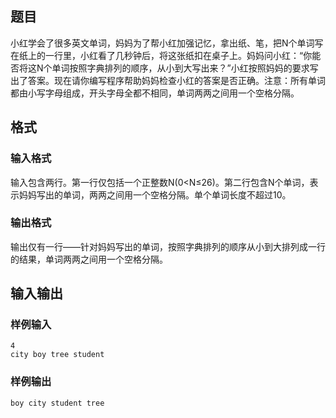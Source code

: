 ## 题目
小红学会了很多英文单词，妈妈为了帮小红加强记忆，拿出纸、笔，把N个单词写在纸上的一行里，小红看了几秒钟后，将这张纸扣在桌子上。妈妈问小红：“你能否将这N个单词按照字典排列的顺序，从小到大写出来？”小红按照妈妈的要求写出了答案。现在请你编写程序帮助妈妈检查小红的答案是否正确。注意：所有单词都由小写字母组成，开头字母全都不相同，单词两两之间用一个空格分隔。

## 格式
### 输入格式
输入包含两行。第一行仅包括一个正整数N(0<N≤26)。第二行包含N个单词，表示妈妈写出的单词，两两之间用一个空格分隔。单个单词长度不超过10。

### 输出格式
输出仅有一行——针对妈妈写出的单词，按照字典排列的顺序从小到大排列成一行的结果，单词两两之间用一个空格分隔。

## 输入输出
### 样例输入
```
4
city boy tree student
```
### 样例输出
```
boy city student tree
```